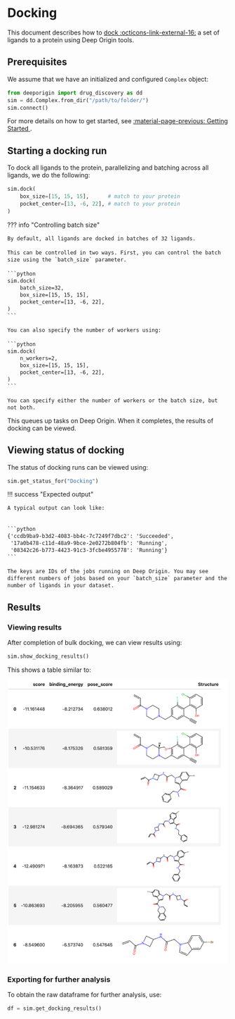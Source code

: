 # Docking

This document describes how to [dock :octicons-link-external-16:](https://en.wikipedia.org/wiki/Docking_(molecular)) a set of ligands to a protein  using Deep Origin tools. 

## Prerequisites

We assume that we have an initialized and configured `Complex` object:

```python
from deeporigin import drug_discovery as dd
sim = dd.Complex.from_dir("/path/to/folder/")
sim.connect()
```
For more details on how to get started, see [:material-page-previous: Getting Started ](./drug-discovery.md).

## Starting a docking run

To dock all ligands to the protein, parallelizing and batching across all ligands, we do the following:


```python
sim.dock(
    box_size=[15, 15, 15],      # match to your protein
    pocket_center=[13, -6, 22], # match to your protein
)
```

??? info "Controlling batch size"

    By default, all ligands are docked in batches of 32 ligands. 

    This can be controlled in two ways. First, you can control the batch size using the `batch_size` parameter.

    ```python
    sim.dock(
        batch_size=32,
        box_size=[15, 15, 15],      
        pocket_center=[13, -6, 22], 
    )
    ```

    You can also specify the number of workers using:

    ```python
    sim.dock(
        n_workers=2,
        box_size=[15, 15, 15],      
        pocket_center=[13, -6, 22], 
    )
    ```

    You can specify either the number of workers or the batch size, but not both. 


This queues up tasks on Deep Origin. When it completes, the results of docking can be viewed.

## Viewing status of docking

The status of docking runs can be viewed using:

```python
sim.get_status_for("Docking")
```

!!! success "Expected output"

    A typical output can look like:


    ```python
    {'ccdb9ba9-b3d2-4083-bb4c-7c7249f7dbc2': 'Succeeded',
     '17a0b478-c11d-48a9-9bce-2e0272b804fb': 'Running',
     '08342c26-b773-4423-91c3-3fcbe4955778': 'Running'}
    ```

    The keys are IDs of the jobs running on Deep Origin. You may see different numbers of jobs based on your `batch_size` parameter and the number of ligands in your dataset.

## Results

### Viewing results



After completion of bulk docking, we can view results using:

```python
sim.show_docking_results()
```  

This shows a table similar to:

![Docking results](../../images/tools/docking-results.png)

### Exporting for further analysis

To obtain the raw dataframe for further analysis, use:

```python
df = sim.get_docking_results()
```